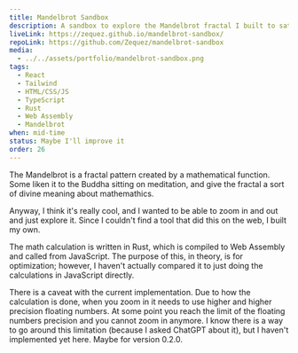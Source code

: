 ```yaml
---
title: Mandelbrot Sandbox
description: A sandbox to explore the Mandelbrot fractal I built to satisfy my own curiosity
liveLink: https://zequez.github.io/mandelbrot-sandbox/
repoLink: https://github.com/Zequez/mandelbrot-sandbox
media:
  - ../../assets/portfolio/mandelbrot-sandbox.png
tags:
  - React
  - Tailwind
  - HTML/CSS/JS
  - TypeScript
  - Rust
  - Web Assembly
  - Mandelbrot
when: mid-time
status: Maybe I'll improve it
order: 26
---
```


The Mandelbrot is a fractal pattern created by a mathematical function. Some liken it to the Buddha sitting on meditation,
and give the fractal a sort of divine meaning about mathemathics.

Anyway, I think it's really cool, and I wanted to be able to zoom in and out and just explore it. Since I couldn't find a tool that did this on the web, I built my own.

The math calculation is written in Rust, which is compiled to Web Assembly and called from JavaScript. The purpose of this, in theory, is for optimization; however, I haven't actually compared it to just doing the calculations in JavaScript directly.

There is a caveat with the current implementation. Due to how the calculation is done, when you zoom in it needs to use higher and higher precision floating numbers. At some point you reach the limit of the floating numbers precision and you cannot zoom in anymore. I know there is a way to go around this limitation (because I asked ChatGPT about it), but I haven't implemented yet here. Maybe for version 0.2.0.

